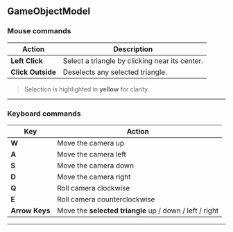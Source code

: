 ## GameObjectModel


### Mouse commands
| Action | Description |
|---------|--------------|
| **Left Click**    | Select a triangle by clicking near its center. |
| **Click Outside** | Deselects any selected triangle.               |

> Selection is highlighted in **yellow** for clarity.

---
### Keyboard commands

| Key | Action |
|-------|-----------------------|
| **W** | Move the camera up    |
| **A** | Move the camera left  |
| **S** | Move the camera down  |
| **D** | Move the camera right |
| **Q** | Roll camera clockwise |
| **E** | Roll camera counterclockwise |
| **Arrow Keys** | Move the **selected triangle** up / down / left / right |

---